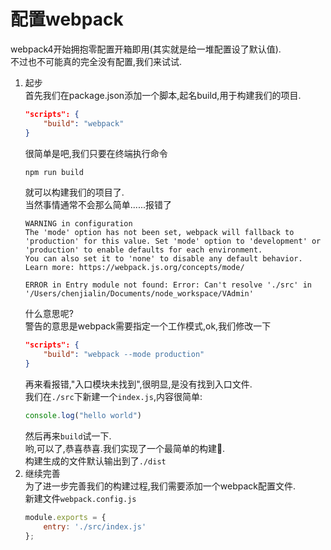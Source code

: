 # 配置webpack   
webpack4开始拥抱零配置开箱即用(其实就是给一堆配置设了默认值).   
不过也不可能真的完全没有配置,我们来试试.   

1. 起步   
    首先我们在package.json添加一个脚本,起名build,用于构建我们的项目.    
    ```json
    "scripts": {
        "build": "webpack"
    }
    ```
    很简单是吧,我们只要在终端执行命令
    ```js
    npm run build
    ```
    就可以构建我们的项目了.   
    当然事情通常不会那么简单......报错了   
    ```
    WARNING in configuration
    The 'mode' option has not been set, webpack will fallback to 'production' for this value. Set 'mode' option to 'development' or 'production' to enable defaults for each environment.
    You can also set it to 'none' to disable any default behavior. Learn more: https://webpack.js.org/concepts/mode/

    ERROR in Entry module not found: Error: Can't resolve './src' in '/Users/chenjialin/Documents/node_workspace/VAdmin'
    ```
    什么意思呢?   
    警告的意思是webpack需要指定一个工作模式,ok,我们修改一下   
    ```json
    "scripts": {
        "build": "webpack --mode production"
    }
    ```
    再来看报错,"入口模块未找到",很明显,是没有找到入口文件.  
    我们在```./src```下新建一个```index.js```,内容很简单:
    ```js
    console.log("hello world")
    ```
    然后再来```build```试一下.   
    哟,可以了,恭喜恭喜.我们实现了一个最简单的构建.   
    构建生成的文件默认输出到了```./dist```
2. 继续完善   
    为了进一步完善我们的构建过程,我们需要添加一个webpack配置文件.   
    新建文件```webpack.config.js```   
    ```js
    module.exports = {
        entry: './src/index.js'
    };
    ```